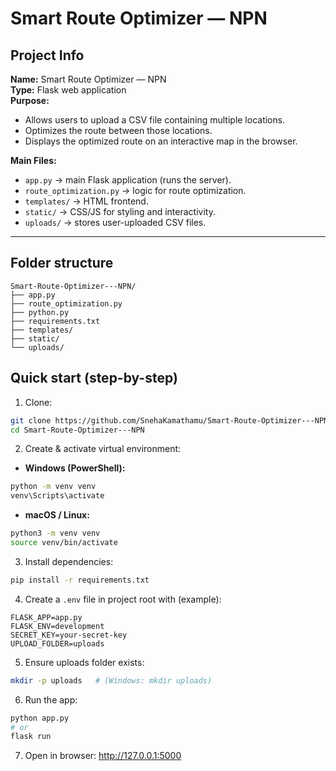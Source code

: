 # Smart Route Optimizer — NPN

## Project Info
**Name:** Smart Route Optimizer — NPN  
**Type:** Flask web application  
**Purpose:**  
- Allows users to upload a CSV file containing multiple locations.  
- Optimizes the route between those locations.  
- Displays the optimized route on an interactive map in the browser.  

**Main Files:**  
- `app.py` → main Flask application (runs the server).  
- `route_optimization.py` → logic for route optimization.  
- `templates/` → HTML frontend.  
- `static/` → CSS/JS for styling and interactivity.  
- `uploads/` → stores user-uploaded CSV files.  

---

## Folder structure
```
Smart-Route-Optimizer---NPN/
├── app.py
├── route_optimization.py
├── python.py
├── requirements.txt
├── templates/
├── static/
└── uploads/
```

## Quick start (step-by-step)

1. Clone:
```bash
git clone https://github.com/SnehaKamathamu/Smart-Route-Optimizer---NPN.git
cd Smart-Route-Optimizer---NPN
```

2. Create & activate virtual environment:
- **Windows (PowerShell):**
```bash
python -m venv venv
venv\Scripts\activate
```
- **macOS / Linux:**
```bash
python3 -m venv venv
source venv/bin/activate
```

3. Install dependencies:
```bash
pip install -r requirements.txt
```

4. Create a `.env` file in project root with (example):
```
FLASK_APP=app.py
FLASK_ENV=development
SECRET_KEY=your-secret-key
UPLOAD_FOLDER=uploads
```

5. Ensure uploads folder exists:
```bash
mkdir -p uploads   # (Windows: mkdir uploads)
```

6. Run the app:
```bash
python app.py
# or
flask run
```

7. Open in browser:
http://127.0.0.1:5000


